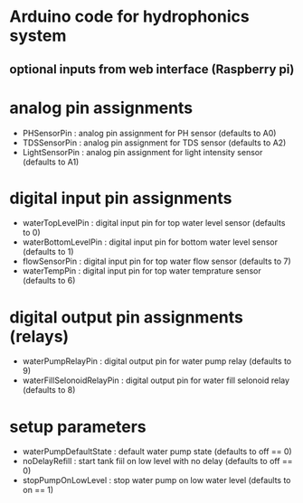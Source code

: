 # Arduino code for hydrophonics system

## optional inputs from web interface (Raspberry pi)

# analog pin assignments
* PHSensorPin : analog pin assignment for PH sensor (defaults to A0)
* TDSSensorPin : analog pin assignment for TDS sensor (defaults to A2)
* LightSensorPin : analog pin assignment for light intensity sensor (defaults to A1)

# digital input pin assignments
* waterTopLevelPin : digital input pin for top water level sensor (defaults to 0)
* waterBottomLevelPin : digital input pin for bottom water level sensor (defaults to 1)
* flowSensorPin : digital input pin for top water flow sensor (defaults to 7)
* waterTempPin : digital input pin for top water temprature sensor (defaults to 6)

# digital output pin assignments (relays)
* waterPumpRelayPin : digital output pin for water pump relay (defaults to 9)
* waterFillSelonoidRelayPin : digital output pin for water fill selonoid relay (defaults to 8)

# setup parameters
* waterPumpDefaultState : default water pump state (defaults to off == 0)
* noDelayRefill : start tank fiil on low level with no delay (defaults to off == 0)
* stopPumpOnLowLevel : stop water pump on low water level (defaults to on == 1) 